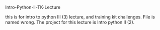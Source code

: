 Intro-Python-ll-TK-Lecture

this is for intro to python III (3) lecture, and training kit challenges. File is named wrong.  The project for this lecture is Intro python II (2). 